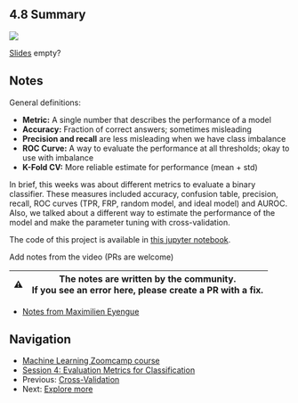 ## 4.8 Summary

<a href="https://www.youtube.com/watch?v=-v8XEQ2AHvQ&list=PL3MmuxUbc_hIhxl5Ji8t4O6lPAOpHaCLR"><img src="images/thumbnail-4-08.jpg"></a>

[Slides](https://www.slideshare.net/AlexeyGrigorev/ml-zoomcamp-4-evaluation-metrics-for-classification) empty?

## Notes

General definitions:

* **Metric:** A single number that describes the performance of a model
* **Accuracy:** Fraction of correct answers; sometimes misleading
* **Precision and recall** are less misleading when we have class imbalance
* **ROC Curve:** A way to evaluate the performance at all thresholds; okay to use with imbalance
* **K-Fold CV:** More reliable estimate for performance (mean + std)

In brief, this weeks was about different metrics to evaluate a binary classifier. These measures included accuracy, confusion table, precision, recall, ROC curves (TPR, FRP, random model, and ideal model) and AUROC. Also, we talked about a different way to estimate the performance of the model and make the parameter tuning with cross-validation.

The code of this project is available in [this jupyter notebook](https://github.com/alexeygrigorev/mlbookcamp-code/blob/master/course-zoomcamp/04-evaluation/notebook.ipynb).

Add notes from the video (PRs are welcome)

|⚠️|The notes are written by the community.<br>If you see an error here, please create a PR with a fix.|
|---|:-:|

* [Notes from Maximilien Eyengue](https://github.com/maxim-eyengue/Python-Codes/blob/main/ML_Zoomcamp_2024/04_evaluation/Summary_Session_04.md)

## Navigation

* [Machine Learning Zoomcamp course](../)
* [Session 4: Evaluation Metrics for Classification](./)
* Previous: [Cross-Validation](07-cross-validation.md)
* Next: [Explore more](09-explore-more.md)

